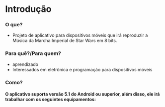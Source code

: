 # Introdução

### O que?
* Projeto de aplicativo para dispositivos móveis que irá reproduzir a Música da Marcha Imperial de Star Wars em 8 bits.

### Para quê?/Para quem?
* aprendizado
* Interessados em eletrônica e programação para dispositivos móveis

### Como?
#### O aplicativo suporta versão 5.1 do Android ou superior, além disso, ele irá trabalhar com os seguintes equipamentos:
